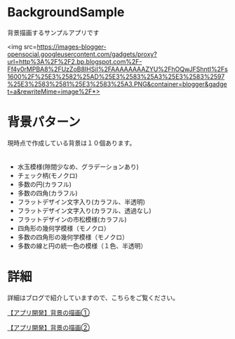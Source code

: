 BackgroundSample
================

背景描画するサンプルアプリです

<img src=https://images-blogger-opensocial.googleusercontent.com/gadgets/proxy?url=http%3A%2F%2F2.bp.blogspot.com%2F-Ff4y0rMPBA8%2FUzZoB8IHSiI%2FAAAAAAAAZYU%2FhOQwJFShntI%2Fs1600%2F%25E3%2582%25AD%25E3%2583%25A3%25E3%2583%2597%25E3%2583%2581%25E3%2583%25A3.PNG&container=blogger&gadget=a&rewriteMime=image%2F*>

背景パターン
================

現時点で作成している背景は１０個あります。
<ul>
　<li>水玉模様(隙間少なめ、グラデーションあり)
　<li>チェック柄(モノクロ)
　<li>多数の円(カラフル)
　<li>多数の四角(カラフル)
　<li>フラットデザイン文字入り(カラフル、半透明)
　<li>フラットデザイン文字入り(カラフル、透過なし)
　<li>フラットデザインの市松模様(カラフル)
　<li>四角形の幾何学模様（モノクロ）
　<li>多数の四角形の幾何学模様（モノクロ）
　<li>多数の線と円の統一色の模様（１色、半透明）
</ul>

詳細
================

詳細はブログで紹介していますので、こちらをご覧ください。

<a href=http://k0j1-android.blogspot.com/2013/10/blog-post_19.html>【アプリ開発】背景の描画①</a>

<a href=http://k0j1-android.blogspot.com/2014/08/blog-post.html>【アプリ開発】背景の描画②</a>

